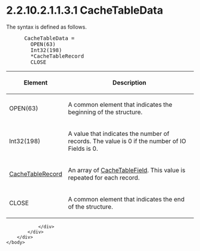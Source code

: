 <html dir="LTR" xmlns:mshelp="http://msdn.microsoft.com/mshelp" xmlns:ddue="http://ddue.schemas.microsoft.com/authoring/2003/5" xmlns:xlink="http://www.w3.org/1999/xlink" xmlns:tool="http://www.microsoft.com/tooltip">
    <head>
        <meta http-equiv="Content-Type" content="text/html; CHARSET=utf-8"></meta>
        <meta name="save" content="history"></meta>
        <title>2.2.10.2.1.1.3.1 CacheTableData</title>
        <xml>
            <mshelp:toctitle title="2.2.10.2.1.1.3.1 CacheTableData"></mshelp:toctitle>
            <mshelp:rltitle title="[MS-SSAS8]: CacheTableData"></mshelp:rltitle>
            <mshelp:keyword index="A" term="ac557119-15a9-481b-a8a5-c3036176b9b9"></mshelp:keyword>
            <mshelp:attr name="DCSext.ContentType" value="open specification"></mshelp:attr>
            <mshelp:attr name="AssetID" value="ac557119-15a9-481b-a8a5-c3036176b9b9"></mshelp:attr>
            <mshelp:attr name="TopicType" value="kbRef"></mshelp:attr>
            <mshelp:attr name="DCSext.Title" value="[MS-SSAS8]: CacheTableData" />
        </xml>
    </head>
    <body>
        <div id="header">
            <h1 class="heading">2.2.10.2.1.1.3.1 CacheTableData</h1>
        </div>
        <div id="mainSection">
            <div id="mainBody">
                <div id="allHistory" class="saveHistory"></div>
                <div id="sectionSection0" class="section" name="collapseableSection">
                    

<p>The syntax is defined as follows.           </p>

<dl>
<dd>
<div><pre> CacheTableData = 
   OPEN(63)
   Int32(198)
   *CacheTableRecord
   CLOSE
</pre></div>
</dd></dl>

<table>
 <thead>
  <tr>
   <th>
   <p>Element</p>
   </th>
   <th>
   <p>Description</p>
   </th>
  </tr>
 </thead>
 <tr>
  <td>
  <p>OPEN(63)</p>
  </td>
  <td>
  <p>A common element that indicates the beginning of the
  structure.</p>
  </td>
 </tr>
 <tr>
  <td>
  <p>Int32(198)</p>
  </td>
  <td>
  <p>A value that indicates the number of records. The
  value is 0 if the number of IO Fields is 0.</p>
  </td>
 </tr>
 <tr>
  <td>
  <p><a href="b1a0abcb-6819-43cd-b034-e9dc4cd7f2e0.md">CacheTableRecord</a></p>
  </td>
  <td>
  <p>An array of <a href="90b46cab-075b-4240-9d24-266a0c7174d4.md">CacheTableField</a>. This
  value is repeated for each record.</p>
  </td>
 </tr>
 <tr>
  <td>
  <p>CLOSE</p>
  </td>
  <td>
  <p>A common element that indicates the end of the
  structure.</p>
  </td>
 </tr>
</table>

<p> </p>


                </div>
            </div>
        </div>
    </body>
</html>